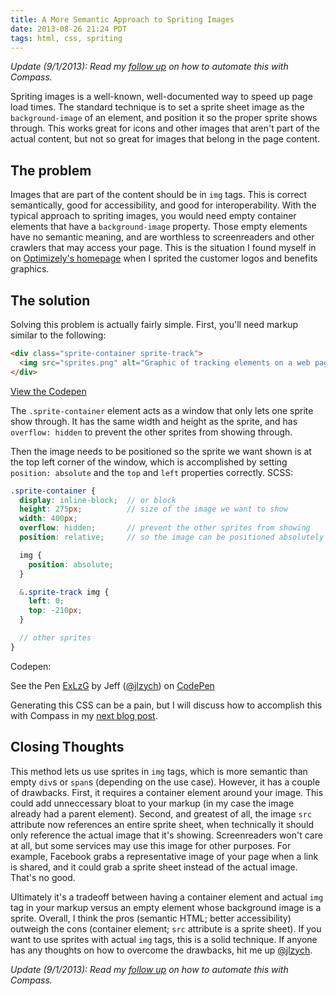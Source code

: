 ```yaml
---
title: A More Semantic Approach to Spriting Images
date: 2013-08-26 21:24 PDT
tags: html, css, spriting
---
```


_Update (9/1/2013): Read my [follow up](/2013/09/01/automating-semantic-sprites-with-compass/) on how to automate this with Compass._

Spriting images is a well-known, well-documented way to speed up page load times. The standard technique is to set a sprite sheet image as the `background-image` of an element, and position it so the proper sprite shows through. This works great for icons and other images that aren't part of the actual content, but not so great for images that belong in the page content.

## The problem

Images that are part of the content should be in `img` tags. This is correct semantically, good for accessibility, and good for interoperability. With the typical approach to spriting images, you would need empty container elements that have a `background-image` property. Those empty elements have no semantic meaning, and are worthless to screenreaders and other crawlers that may access your page. This is the situation I found myself in on [Optimizely's homepage](https://www.optimizely.com) when I sprited the customer logos and benefits graphics.

## The solution

Solving this problem is actually fairly simple. First, you'll need markup similar to the following:

```html
<div class="sprite-container sprite-track">
  <img src="sprites.png" alt="Graphic of tracking elements on a web page">
</div>
```

[View the Codepen](http://codepen.io/jlzych/pen/ExLzG)

The `.sprite-container` element acts as a window that only lets one sprite show through. It has the same width and height as the sprite, and has `overflow: hidden` to prevent the other sprites from showing through.

Then the image needs to be positioned so the sprite we want shown is at the top left corner of the window, which is accomplished by setting `position: absolute` and the `top` and `left` properties correctly. SCSS:

```scss
.sprite-container {
  display: inline-block;  // or block
  height: 275px;          // size of the image we want to show
  width: 400px;
  overflow: hidden;       // prevent the other sprites from showing
  position: relative;     // so the image can be positioned absolutely

  img {
    position: absolute;
  }

  &.sprite-track img {
    left: 0;
    top: -210px;
  }

  // other sprites
}
```

Codepen:

<p data-height="268" data-theme-id="0" data-slug-hash="ExLzG" data-user="jlzych" data-default-tab="result" class='codepen'>See the Pen <a href='http://codepen.io/jlzych/pen/ExLzG'>ExLzG</a> by Jeff (<a href='http://codepen.io/jlzych'>@jlzych</a>) on <a href='http://codepen.io'>CodePen</a></p>
<script async src="http://codepen.io/assets/embed/ei.js"></script>

Generating this CSS can be a pain, but I will discuss how to accomplish this with Compass in my [next blog post](/2013/09/01/automating-semantic-sprites-with-compass/).

## Closing Thoughts

This method lets us use sprites in `img` tags, which is more semantic than empty `div`s or `span`s (depending on the use case). However, it has a couple of drawbacks. First, it requires a container element around your image. This could add unneccessary bloat to your markup (in my case the image already had a parent element). Second, and greatest of all, the image `src` attribute now references an entire sprite sheet, when technically it should only reference the actual image that it's showing. Screenreaders won't care at all, but some services may use this image for other purposes. For example, Facebook grabs a representative image of your page when a link is shared, and it could grab a sprite sheet instead of the actual image. That's no good.

Ultimately it's a tradeoff between having a container element and actual `img` tag in your markup versus an empty element whose background image is a sprite. Overall, I think the pros (semantic HTML; better accessibility) outweigh the cons (container element; `src` attribute is a sprite sheet). If you want to use sprites with actual `img` tags, this is a solid technique. If anyone has any thoughts on how to overcome the drawbacks, hit me up [@jlzych](http://twitter.com/jlzych).

_Update (9/1/2013): Read my [follow up](/2013/09/01/automating-semantic-sprites-with-compass/) on how to automate this with Compass._
